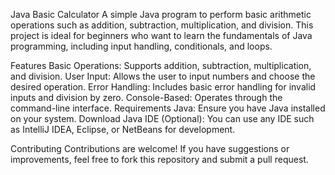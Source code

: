 Java Basic Calculator
A simple Java program to perform basic arithmetic operations such as addition, subtraction, multiplication, and division. This project is ideal for beginners who want to learn the fundamentals of Java programming, including input handling, conditionals, and loops.

Features
Basic Operations: Supports addition, subtraction, multiplication, and division.
User Input: Allows the user to input numbers and choose the desired operation.
Error Handling: Includes basic error handling for invalid inputs and division by zero.
Console-Based: Operates through the command-line interface.
Requirements
Java: Ensure you have Java installed on your system. Download Java
IDE (Optional): You can use any IDE such as IntelliJ IDEA, Eclipse, or NetBeans for development.

Contributing
Contributions are welcome! If you have suggestions or improvements, feel free to fork this repository and submit a pull request.
